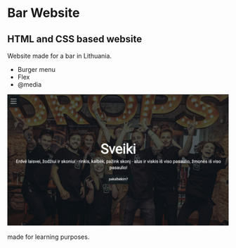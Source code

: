 # Bar Website
## HTML and CSS based website

Website made for a bar in Lithuania.
* Burger menu
* Flex
* @media

![LOGO](/pictures/index.png)

made for learning purposes.